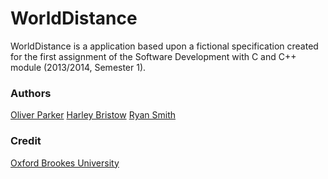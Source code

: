 # WorldDistance
WorldDistance is a application based upon a fictional specification created for the first assignment of the Software Development with C and C++ module (2013/2014, Semester 1).

### Authors 
[Oliver Parker](#)
[Harley Bristow](#)
[Ryan Smith](https://www.github.com/ryansmith94/)

### Credit 
[Oxford Brookes University](http://www.brookes.ac.uk/)
